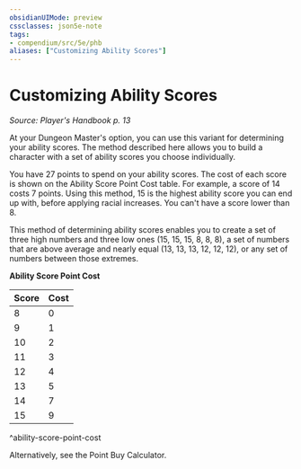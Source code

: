 ```yaml
---
obsidianUIMode: preview
cssclasses: json5e-note
tags:
- compendium/src/5e/phb
aliases: ["Customizing Ability Scores"]
---
```

# Customizing Ability Scores
*Source: Player's Handbook p. 13* 

At your Dungeon Master's option, you can use this variant for determining your ability scores. The method described here allows you to build a character with a set of ability scores you choose individually.

You have 27 points to spend on your ability scores. The cost of each score is shown on the Ability Score Point Cost table. For example, a score of 14 costs 7 points. Using this method, 15 is the highest ability score you can end up with, before applying racial increases. You can't have a score lower than 8.

This method of determining ability scores enables you to create a set of three high numbers and three low ones (15, 15, 15, 8, 8, 8), a set of numbers that are above average and nearly equal (13, 13, 13, 12, 12, 12), or any set of numbers between those extremes.

**Ability Score Point Cost**

| Score | Cost |
|-------|------|
| 8 | 0 |
| 9 | 1 |
| 10 | 2 |
| 11 | 3 |
| 12 | 4 |
| 13 | 5 |
| 14 | 7 |
| 15 | 9 |
^ability-score-point-cost

Alternatively, see the Point Buy Calculator.